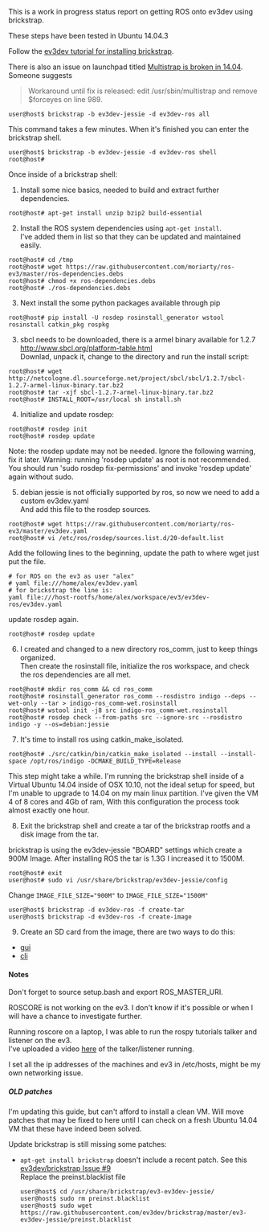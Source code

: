 This is a work in progress status report on getting ROS onto ev3dev using brickstrap.

These steps have been tested in Ubuntu 14.04.3

Follow the [ev3dev tutorial for installing brickstrap](http://www.ev3dev.org/docs/tutorials/using-brickstrap-to-cross-compile/). 

There is also an issue on launchpad titled [Multistrap is broken in 14.04](https://bugs.launchpad.net/ubuntu/+source/multistrap/+bug/1313787). Someone suggests 

> Workaround until fix is released: edit /usr/sbin/multistrap and remove $forceyes on line 989.

```
user@host$ brickstrap -b ev3dev-jessie -d ev3dev-ros all
```
This command takes a few minutes. When it's finished you can enter the brickstrap shell.

```
user@host$ brickstrap -b ev3dev-jessie -d ev3dev-ros shell
root@host#
```

Once inside of a brickstrap shell:

1. Install some nice basics, needed to build and extract further dependencies.

  ```
  root@host# apt-get install unzip bzip2 build-essential
  ```

2. Install the ROS system dependencies using ```apt-get install```. <br>
  I've added them in list so that they can be updated and maintained easily. 

  ```
  root@host# cd /tmp
  root@host# wget https://raw.githubusercontent.com/moriarty/ros-ev3/master/ros-dependencies.debs
  root@host# chmod +x ros-dependencies.debs
  root@host# ./ros-dependencies.debs
  ```

3. Next install the some python packages available through pip

  ```
  root@host# pip install -U rosdep rosinstall_generator wstool rosinstall catkin_pkg rospkg
  ```
3. sbcl needs to be downloaded, there is a armel binary available for 1.2.7 <br>
  http://www.sbcl.org/platform-table.html <br>
  Downlad, unpack it, change to the directory and run the install script: <br>

  ```
  root@host# wget http://netcologne.dl.sourceforge.net/project/sbcl/sbcl/1.2.7/sbcl-1.2.7-armel-linux-binary.tar.bz2
  root@host# tar -xjf sbcl-1.2.7-armel-linux-binary.tar.bz2 
  root@host# INSTALL_ROOT=/usr/local sh install.sh
  ```

4. Initialize and update rosdep:

  ```
  root@host# rosdep init
  root@host# rosdep update 
  ```
  
  Note: the rosdep update may not be needed.
  Ignore the following warning, fix it later. 
  Warning: running 'rosdep update' as root is not recommended.
  You should run 'sudo rosdep fix-permissions' and invoke 'rosdep update' again without sudo.

  
5. debian jessie is not officially supported by ros, so now we need to add a custom ev3dev.yaml<br>
  And add this file to the rosdep sources.
  
  ```
  root@host# wget https://raw.githubusercontent.com/moriarty/ros-ev3/master/ev3dev.yaml
  root@host# vi /etc/ros/rosdep/sources.list.d/20-default.list
  ```
  
  Add the following lines to the beginning, update the path to where wget just put the file. 
  ```
  # for ROS on the ev3 as user "alex"
  # yaml file:///home/alex/ev3dev.yaml
  # for brickstrap the line is:
  yaml file:///host-rootfs/home/alex/workspace/ev3/ev3dev-ros/ev3dev.yaml
  ```
  
  update rosdep again. 
  ```
  root@host# rosdep update
  ```

6. I created and changed to a new directory ros_comm, just to keep things organized. <br>
  Then create the rosinstall file, initialize the ros workspace, and check the ros dependencies are all met.

  ```
  root@host# mkdir ros_comm && cd ros_comm
  root@host# rosinstall_generator ros_comm --rosdistro indigo --deps --wet-only --tar > indigo-ros_comm-wet.rosinstall
  root@host# wstool init -j8 src indigo-ros_comm-wet.rosinstall
  root@host# rosdep check --from-paths src --ignore-src --rosdistro indigo -y --os=debian:jessie
  ```

7. It's time to install ros using catkin_make_isolated.

  ```
  root@host# ./src/catkin/bin/catkin_make_isolated --install --install-space /opt/ros/indigo -DCMAKE_BUILD_TYPE=Release
  ```
  
  This step might take a while. I'm running the brickstrap shell inside of a Virtual Ubuntu 14.04 inside of OSX 10.10, not the ideal setup for speed, but I'm unable to upgrade to 14.04 on my main linux partition. I've given the VM 4 of 8 cores and 4Gb of ram, With this configuration the process took almost exactly one hour. 

8. Exit the brickstrap shell and create a tar of the brickstrap rootfs and a disk image from the tar.
  
  brickstrap is using the ev3dev-jessie "BOARD" settings which create a 900M Image. After installing ROS the tar is 1.3G
  I increased it to 1500M. 

  ```
  root@host# exit
  user@host# sudo vi /usr/share/brickstrap/ev3dev-jessie/config
  ```
  
  Change ```IMAGE_FILE_SIZE="900M"``` to ```IMAGE_FILE_SIZE="1500M"```
  
  ```
  user@host$ brickstrap -d ev3dev-ros -f create-tar
  user@host$ brickstrap -d ev3dev-ros -f create-image
  ```
  

9. Create an SD card from the image, there are two ways to do this:<br>
  - [gui](http://www.ev3dev.org/docs/tutorials/writing-sd-card-image-ubuntu-disk-image-writer/)
  - [cli](http://www.ev3dev.org/docs/tutorials/writing-sd-card-image-linux-command-line/)


#### Notes

Don't forget to source setup.bash and export ROS_MASTER_URI.

ROSCORE is not working on the ev3. I don't know if it's possible or when I will have a chance to investigate further. 

Running roscore on a laptop, I was able to run the rospy tutorials talker and listener on the ev3. <br>
I've uploaded a video [here](http://youtu.be/ZgA7DgbuVEs) of the talker/listener running.

I set all the ip addresses of the machines and ev3 in /etc/hosts, might be my own networking issue.


##### OLD patches

I'm updating this guide, but can't afford to install a clean VM. Will move patches that may be fixed to here until I can check on a fresh Ubuntu 14.04 VM that these have indeed been solved. 

Update brickstrap is still missing some patches:
  - ```apt-get install brickstrap``` doesn't include a recent patch. See this [ev3dev/brickstrap Issue #9](https://github.com/ev3dev/brickstrap/issues/9) <br>
    Replace the preinst.blacklist file
    
    ```
    user@host$ cd /usr/share/brickstrap/ev3-ev3dev-jessie/
    user@host$ sudo rm preinst.blacklist
    user@host$ sudo wget https://raw.githubusercontent.com/ev3dev/brickstrap/master/ev3-ev3dev-jessie/preinst.blacklist 
    ```
